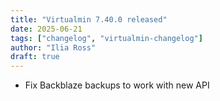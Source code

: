 ```yaml
---
title: "Virtualmin 7.40.0 released"
date: 2025-06-21
tags: ["changelog", "virtualmin-changelog"]
author: "Ilia Ross"
draft: true
---
```


* Fix Backblaze backups to work with new API

